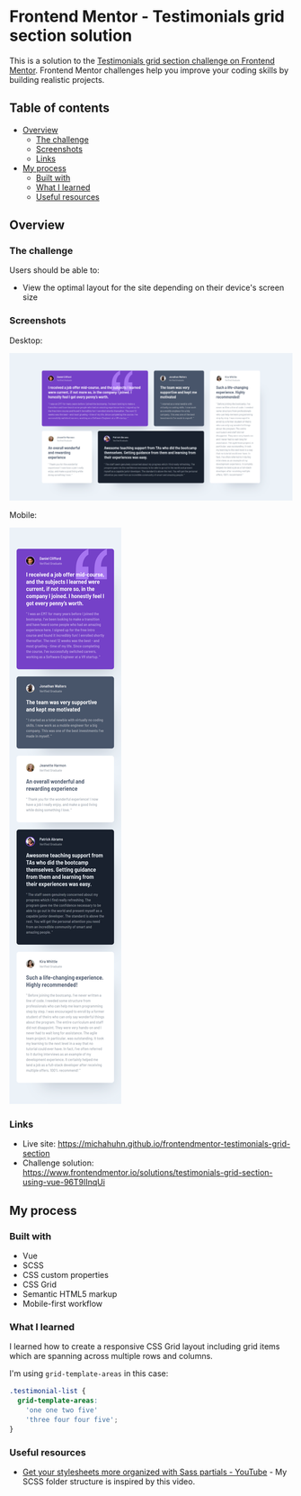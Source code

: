 # Frontend Mentor - Testimonials grid section solution

This is a solution to the [Testimonials grid section challenge on Frontend Mentor](https://www.frontendmentor.io/challenges/testimonials-grid-section-Nnw6J7Un7). Frontend Mentor challenges help you improve your coding skills by building realistic projects. 

## Table of contents

- [Overview](#overview)
  - [The challenge](#the-challenge)
  - [Screenshots](#screenshots)
  - [Links](#links)
- [My process](#my-process)
  - [Built with](#built-with)
  - [What I learned](#what-i-learned)
  - [Useful resources](#useful-resources)

## Overview

### The challenge

Users should be able to:

- View the optimal layout for the site depending on their device's screen size

### Screenshots

Desktop:

![](./screenshot-desktop.png)

Mobile:

![](./screenshot-mobile.png)

### Links

- Live site: <https://michahuhn.github.io/frontendmentor-testimonials-grid-section>
- Challenge solution: <https://www.frontendmentor.io/solutions/testimonials-grid-section-using-vue-96T9IInqUi>

## My process

### Built with

- Vue
- SCSS
- CSS custom properties
- CSS Grid
- Semantic HTML5 markup
- Mobile-first workflow

### What I learned

I learned how to create a responsive CSS Grid layout including grid items which are spanning across multiple rows and columns.

I'm using `grid-template-areas` in this case:

```css
.testimonial-list {
  grid-template-areas:
    'one one two five'
    'three four four five';
}
```

### Useful resources

- [Get your stylesheets more organized with Sass partials - YouTube](https://www.youtube.com/watch?v=9Ld-aOKsEDk) - My SCSS folder structure is inspired by this video.
